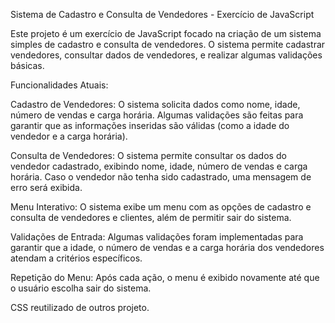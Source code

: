 Sistema de Cadastro e Consulta de Vendedores - Exercício de JavaScript

Este projeto é um exercício de JavaScript focado na criação de um sistema simples de cadastro e consulta de vendedores. O sistema permite cadastrar vendedores, consultar dados de vendedores, e realizar algumas validações básicas.

Funcionalidades Atuais:

Cadastro de Vendedores: O sistema solicita dados como nome, idade, número de vendas e carga horária. Algumas validações são feitas para garantir que as informações inseridas são válidas (como a idade do vendedor e a carga horária).

Consulta de Vendedores: O sistema permite consultar os dados do vendedor cadastrado, exibindo nome, idade, número de vendas e carga horária. Caso o vendedor não tenha sido cadastrado, uma mensagem de erro será exibida.

Menu Interativo: O sistema exibe um menu com as opções de cadastro e consulta de vendedores e clientes, além de permitir sair do sistema.

Validações de Entrada: Algumas validações foram implementadas para garantir que a idade, o número de vendas e a carga horária dos vendedores atendam a critérios específicos.

Repetição do Menu: Após cada ação, o menu é exibido novamente até que o usuário escolha sair do sistema.

CSS reutilizado de outros projeto. 